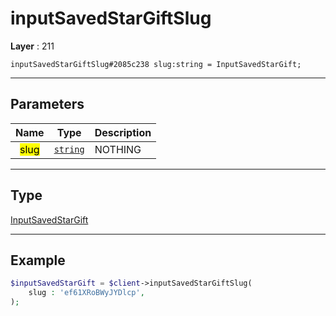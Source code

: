 # inputSavedStarGiftSlug

**Layer** : 211

```tl
inputSavedStarGiftSlug#2085c238 slug:string = InputSavedStarGift;
```

---

## Parameters

| Name | Type | Description |
| :---: | :---: | :--- |
| <mark>slug</mark> | [`string`](type/string) | NOTHING |

---

## Type

[InputSavedStarGift](type/InputSavedStarGift)

---

## Example

```php
$inputSavedStarGift = $client->inputSavedStarGiftSlug(
	slug : 'ef61XRoBWyJYDlcp',
);
```